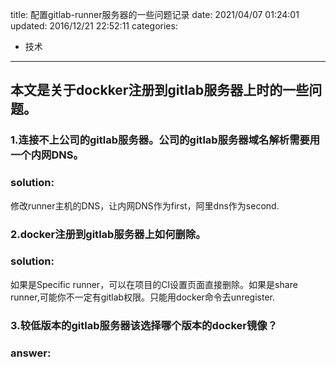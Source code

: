 title: 配置gitlab-runner服务器的一些问题记录
date: 2021/04/07 01:24:01
updated: 2016/12/21 22:52:11
categories:
- 技术
---

## 本文是关于dockker注册到gitlab服务器上时的一些问题。

### 1.连接不上公司的gitlab服务器。公司的gitlab服务器域名解析需要用一个内网DNS。

### solution: 
修改runner主机的DNS，让内网DNS作为first，阿里dns作为second.



### 2.docker注册到gitlab服务器上如何删除。

### solution:

如果是Specific runner，可以在项目的CI设置页面直接删除。如果是share runner,可能你不一定有gitlab权限。只能用docker命令去unregister.


### 3.较低版本的gitlab服务器该选择哪个版本的docker镜像？

### answer:


